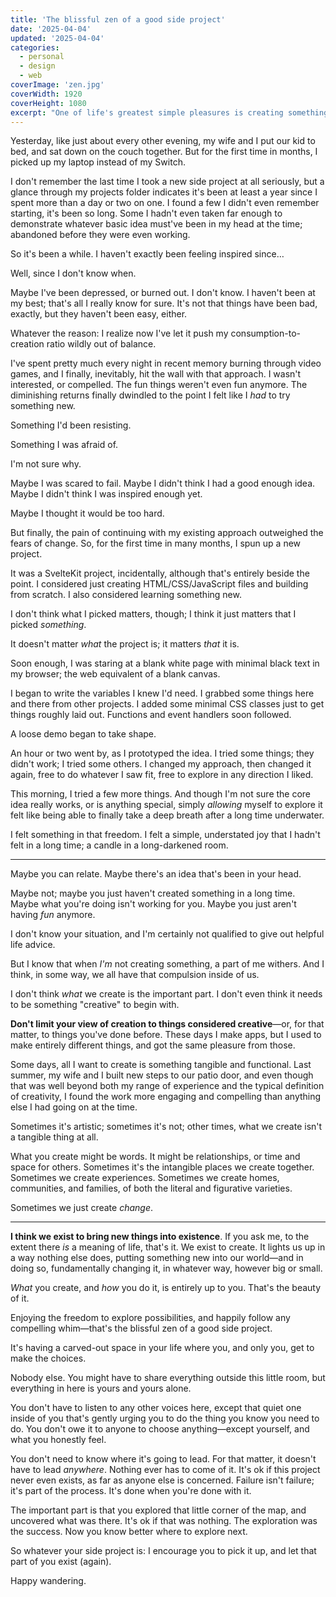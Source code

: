 ```yaml
---
title: 'The blissful zen of a good side project'
date: '2025-04-04'
updated: '2025-04-04'
categories:
  - personal
  - design
  - web
coverImage: 'zen.jpg'
coverWidth: 1920
coverHeight: 1080
excerpt: "One of life's greatest simple pleasures is creating something just for yourself."
---
```


<script>
  import PullQuote from '$lib/components/PullQuote.svelte'
  import SideNote from '$lib/components/SideNote.svelte'
  import CalloutPlusQuote from '$lib/components/CalloutPlusQuote.svelte'
</script>

Yesterday, like just about every other evening, my wife and I put our kid to bed, and sat down on the couch together. But for the first time in months, I picked up my laptop instead of my Switch.

I don't remember the last time I took a new side project at all seriously, but a glance through my projects folder indicates it's been at least a year since I spent more than a day or two on one. I found a few I didn't even remember starting, it's been so long. Some I hadn't even taken far enough to demonstrate whatever basic idea must've been in my head at the time; abandoned before they were even working.

So it's been a while. I haven't exactly been feeling inspired since…

Well, since I don't know when.

Maybe I've been depressed, or burned out. I don't know. I haven't been at my best; that's all I really know for sure. It's not that things have been bad, exactly, but they haven't been easy, either.

Whatever the reason: I realize now I've let it push my consumption-to-creation ratio wildly out of balance.

I've spent pretty much every night in recent memory burning through video games, and I finally, inevitably, hit the wall with that approach. I wasn't interested, or compelled. The fun things weren't even fun anymore. The diminishing returns finally dwindled to the point I felt like I _had_ to try something new.

Something I'd been resisting.

Something I was afraid of.

I'm not sure why.

Maybe I was scared to fail. Maybe I didn't think I had a good enough idea. Maybe I didn't think I was inspired enough yet.

Maybe I thought it would be too hard.

But finally, the pain of continuing with my existing approach outweighed the fears of change. So, for the first time in many months, I spun up a new project.

It was a SvelteKit project, incidentally, although that's entirely beside the point. I considered just creating HTML/CSS/JavaScript files and building from scratch. I also considered learning something new.

I don't think what I picked matters, though; I think it just matters that I picked _something_.

<CalloutPlusQuote>

It doesn't matter _what_ the project is; it matters _that_ it is.

</CalloutPlusQuote>

Soon enough, I was staring at a blank white page with minimal black text in my browser; the web equivalent of a blank canvas.

I began to write the variables I knew I'd need. I grabbed some things here and there from other projects. I added some minimal CSS classes just to get things roughly laid out. Functions and event handlers soon followed.

A loose demo began to take shape.

An hour or two went by, as I prototyped the idea. I tried some things; they didn't work; I tried some others. I changed my approach, then changed it again, free to do whatever I saw fit, free to explore in any direction I liked.

This morning, I tried a few more things. And though I'm not sure the core idea really works, or is anything special, simply _allowing_ myself to explore it felt like being able to finally take a deep breath after a long time underwater.

I felt something in that freedom. I felt a simple, understated joy that I hadn't felt in a long time; a candle in a long-darkened room.

---

Maybe you can relate. Maybe there's an idea that's been in your head.

Maybe not; maybe you just haven't created something in a long time. Maybe what you're doing isn't working for you. Maybe you just aren't having _fun_ anymore.

I don't know your situation, and I'm certainly not qualified to give out helpful life advice.

But I know that when _I'm_ not creating something, a part of me withers. And I think, in some way, we all have that compulsion inside of us.

I don't think _what_ we create is the important part. I don't even think it needs to be something "creative" to begin with.

**Don't limit your view of creation to things considered creative**—or, for that matter, to things you've done before. These days I make apps, but I used to make entirely different things, and got the same pleasure from those.

Some days, all I want to create is something tangible and functional. Last summer, my wife and I built new steps to our patio door, and even though that was well beyond both my range of experience and the typical definition of creativity, I found the work more engaging and compelling than anything else I had going on at the time.

Sometimes it's artistic; sometimes it's not; other times, what we create isn't a tangible thing at all.

What you create might be words. It might be relationships, or time and space for others. Sometimes it's the intangible places we create together. Sometimes we create experiences. Sometimes we create homes, communities, and families, of both the literal and figurative varieties.

Sometimes we just create _change_.

---

**I think we exist to bring new things into existence**. If you ask me, to the extent there _is_ a meaning of life, that's it. We exist to create. It lights us up in a way nothing else does, putting something new into our world—and in doing so, fundamentally changing it, in whatever way, however big or small.

_What_ you create, and _how_ you do it, is entirely up to you. That's the beauty of it.

<CalloutPlusQuote>

Enjoying the freedom to explore possibilities, and happily follow any compelling whim—that's the blissful zen of a good side project.

</CalloutPlusQuote>

It's having a carved-out space in your life where you, and only you, get to make the choices.

Nobody else. You might have to share everything outside this little room, but everything in here is yours and yours alone.

You don't have to listen to any other voices here, except that quiet one inside of you that's gently urging you to do the thing you know you need to do. You don't owe it to anyone to choose anything—except yourself, and what you honestly feel.

You don't need to know where it's going to lead. For that matter, it doesn't have to lead _anywhere_. Nothing ever has to come of it. It's ok if this project never even exists, as far as anyone else is concerned. Failure isn't failure; it's part of the process. It's done when you're done with it.

The important part is that you explored that little corner of the map, and uncovered what was there. It's ok if that was nothing. The exploration was the success. Now you know better where to explore next.

So whatever your side project is: I encourage you to pick it up, and let that part of you exist (again).

Happy wandering.
